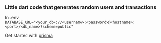 ### Little dart code that generates random users and transactions

In .env  
```DATABASE_URL="<your_db>://<username>:<password>@<hostname>:<port>/<db_name>?schema=public"```

Get started with [prisma](https://prisma.pub/getting-started/)
